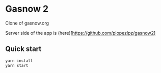 # Gasnow 2

Clone of gasnow.org

Server side of the app is (here)[https://github.com/plopezlpz/gasnow2]

## Quick start

```bash
yarn install
yarn start
```
